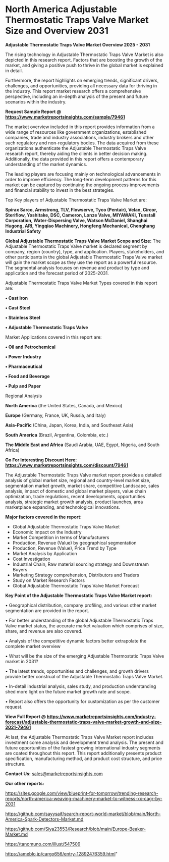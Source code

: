 # North America Adjustable Thermostatic Traps Valve Market Size and Overview 2031

<Strong> Adjustable Thermostatic Traps Valve Market Overview 2025 - 2031</strong>

The rising technology in Adjustable Thermostatic Traps Valve Market is also depicted in this research report. Factors that are boosting the growth of the market, and giving a positive push to thrive in the global market is explained in detail.

Furthermore, the report highlights on emerging trends, significant drivers, challenges, and opportunities, providing all necessary data for thriving in the industry. This report market research offers a comprehensive perspective, including an in-depth analysis of the present and future scenarios within the industry.

<strong>Request Sample Report @ <a href=https://www.marketreportsinsights.com/sample/79461>https://www.marketreportsinsights.com/sample/79461</a></strong>

The market overview included in this report provides information from a wide range of resources like government organizations, established companies, trade and industry associations, industry brokers and other such regulatory and non-regulatory bodies. The data acquired from these organizations authenticate the Adjustable Thermostatic Traps Valve research report, thereby aiding the clients in better decision making. Additionally, the data provided in this report offers a contemporary understanding of the market dynamics.

The leading players are focusing mainly on technological advancements in order to improve efficiency. The long-term development patterns for this market can be captured by continuing the ongoing process improvements and financial stability to invest in the best strategies.

Top Key players of Adjustable Thermostatic Traps Valve Market are:

<strong>Spirax Sarco, Armstrong, TLV, Flowserve, Tyco (Pentair), Velan, Circor, Steriflow, Yoshitake, DSC, Cameron, Lonze Valve, MIYAWAKI, Tunstall Corporation, Water-Dispersing Valve, Watson McDaniel, Shanghai Hugong, ARI, Yingqiao Machinery, Hongfeng Mechanical, Chenghang Industrial Safety</strong>

<strong><b>Global Adjustable Thermostatic Traps Valve Market Scope and Size:</b></strong>
The Adjustable Thermostatic Traps Valve market is declared segment by company, region (country), type, and application. Players, stakeholders, and other participants in the global Adjustable Thermostatic Traps Valve market will gain the market scope as they use the report as a powerful resource. The segmental analysis focuses on revenue and product by type and application and the forecast period of 2025-2031.

Adjustable Thermostatic Traps Valve Market Types covered in this report are:

<strong>• Cast Iron

• Cast Steel

• Stainless Steel

• Adjustable Thermostatic Traps Valve</strong>

Market Applications covered in this report are:

<strong>• Oil and Petrochemical

• Power Industry

• Pharmaceutical

• Food and Beverage

• Pulp and Paper</strong> 

Regional Analysis

<strong>North America</strong> (the United States, Canada, and Mexico)

<strong>Europe</strong> (Germany, France, UK, Russia, and Italy)

<strong>Asia-Pacific</strong> (China, Japan, Korea, India, and Southeast Asia)

<strong>South America</strong> (Brazil, Argentina, Colombia, etc.)

<strong>The Middle East and Africa</strong> (Saudi Arabia, UAE, Egypt, Nigeria, and South Africa)

<strong>Go For Interesting Discount Here: <a href=https://www.marketreportsinsights.com/discount/79461>https://www.marketreportsinsights.com/discount/79461</a></strong>

The Adjustable Thermostatic Traps Valve market report provides a detailed analysis of global market size, regional and country-level market size, segmentation market growth, market share, competitive Landscape, sales analysis, impact of domestic and global market players, value chain optimization, trade regulations, recent developments, opportunities analysis, strategic market growth analysis, product launches, area marketplace expanding, and technological innovations.

<strong><b>Major factors covered in the report:</b></strong>
<ul>
  <li>Global Adjustable Thermostatic Traps Valve Market </li>
  <li>Economic Impact on the Industry</li>
  <li>Market Competition in terms of Manufacturers</li>
  <li>Production, Revenue (Value) by geographical segmentation</li>
  <li>Production, Revenue (Value), Price Trend by Type</li>
  <li>Market Analysis by Application</li>
  <li>Cost Investigation</li>
  <li>Industrial Chain, Raw material sourcing strategy and Downstream Buyers</li>
  <li>Marketing Strategy comprehension, Distributors and Traders</li>
  <li>Study on Market Research Factors</li>
  <li>Global Adjustable Thermostatic Traps Valve Market Forecast</li>
</ul>

<strong><b>Key Point of the Adjustable Thermostatic Traps Valve Market report:</b></strong>

• Geographical distribution, company profiling, and various other market segmentation are provided in the report.

• For better understanding of the global Adjustable Thermostatic Traps Valve market status, the accurate market valuation which comprises of size, share, and revenue are also covered.

• Analysis of the competitive dynamic factors better extrapolate the complete market overview

• What will be the size of the emerging Adjustable Thermostatic Traps Valve market in 2031?

• The latest trends, opportunities and challenges, and growth drivers provide better construal of the Adjustable Thermostatic Traps Valve Market.

• In-detail industrial analysis, sales study, and production understanding shed more light on the future market growth rate and scope.

• Report also offers the opportunity for customization as per the customer request.

<strong><b>View Full Report @ <a href=https://www.marketreportsinsights.com/industry-forecast/adjustable-thermostatic-traps-valve-market-growth-and-size-2021-79461>https://www.marketreportsinsights.com/industry-forecast/adjustable-thermostatic-traps-valve-market-growth-and-size-2021-79461</a></b></strong>


At last, the Adjustable Thermostatic Traps Valve Market report includes investment come analysis and development trend analysis. The present and future opportunities of the fastest growing international industry segments are coated throughout this report. This report additionally presents product specification, manufacturing method, and product cost structure, and price structure.

<strong>Contact Us:</strong>
sales@marketreportsinsights.com

<strong>Our other reports:</strong>

<a href=https://sites.google.com/view/blueprint-for-tomorrow/trending-research-reports/north-america-weaving-machinery-market-to-witness-xx-cagr-by-2031>https://sites.google.com/view/blueprint-for-tomorrow/trending-research-reports/north-america-weaving-machinery-market-to-witness-xx-cagr-by-2031</a>

<a href=https://github.com/sayysaif/search-report-world-market/blob/main/North-America-Spark-Detectors-Market.md>https://github.com/sayysaif/search-report-world-market/blob/main/North-America-Spark-Detectors-Market.md</a>

<a href=https://github.com/Siya23553/Research/blob/main/Europe-Beaker-Market.md>https://github.com/Siya23553/Research/blob/main/Europe-Beaker-Market.md</a>

<a href=https://tanomuno.com/illust/547509>https://tanomuno.com/illust/547509</a>

<a href=https://ameblo.jp/cargo656/entry-12892476359.html>https://ameblo.jp/cargo656/entry-12892476359.html</a>"
